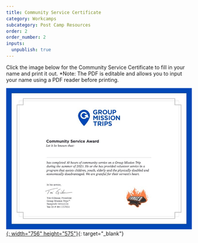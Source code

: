 ```yaml
---
title: Community Service Certificate
category: Workcamps
subcategory: Post Camp Resources
order: 2
order_number: 2
inputs:
  unpublish: true
---
```

Click the image below for the Community Service Certificate to fill in your name and print it out. \*Note: The PDF is editable and allows you to input your name using a PDF reader before printing.

[![](/uploads/community-service-award-2023.jpg){: width="756" height="575"}](https://groupcares-my.sharepoint.com/:b:/g/personal/admin_groupcares_org/EWeJqTbtlLFKvOR0udl6iAQB0wSGNPqfYHTUiLBuOKnyvg?e=2qsFpj){: target="_blank"}